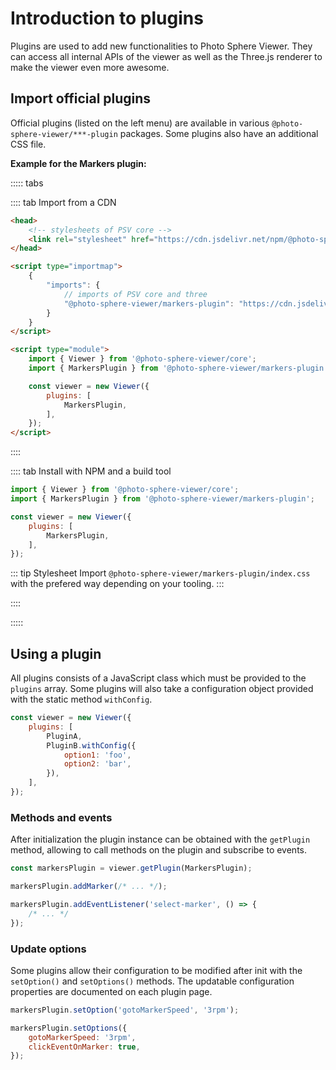 # Introduction to plugins

Plugins are used to add new functionalities to Photo Sphere Viewer. They can access all internal APIs of the viewer as well as the Three.js renderer to make the viewer even more awesome.

## Import official plugins

Official plugins (listed on the left menu) are available in various `@photo-sphere-viewer/***-plugin` packages. Some plugins also have an additional CSS file.

**Example for the Markers plugin:**

::::: tabs

:::: tab Import from a CDN

```html
<head>
    <!-- stylesheets of PSV core -->
    <link rel="stylesheet" href="https://cdn.jsdelivr.net/npm/@photo-sphere-viewer/markers-plugin/index.min.css" />
</head>

<script type="importmap">
    {
        "imports": {
            // imports of PSV core and three
            "@photo-sphere-viewer/markers-plugin": "https://cdn.jsdelivr.net/npm/@photo-sphere-viewer/markers-plugin/index.module.js"
        }
    }
</script>

<script type="module">
    import { Viewer } from '@photo-sphere-viewer/core';
    import { MarkersPlugin } from '@photo-sphere-viewer/markers-plugin';

    const viewer = new Viewer({
        plugins: [
            MarkersPlugin,
        ],
    });
</script>
```

::::

:::: tab Install with NPM and a build tool

```js
import { Viewer } from '@photo-sphere-viewer/core';
import { MarkersPlugin } from '@photo-sphere-viewer/markers-plugin';

const viewer = new Viewer({
    plugins: [
        MarkersPlugin,
    ],
});
```

::: tip Stylesheet
Import `@photo-sphere-viewer/markers-plugin/index.css` with the prefered way depending on your tooling.
:::

::::

:::::

## Using a plugin

All plugins consists of a JavaScript class which must be provided to the `plugins` array. Some plugins will also take a configuration object provided with the static method `withConfig`.

```js
const viewer = new Viewer({
    plugins: [
        PluginA,
        PluginB.withConfig({
            option1: 'foo',
            option2: 'bar',
        }),
    ],
});
```

### Methods and events

After initialization the plugin instance can be obtained with the `getPlugin` method, allowing to call methods on the plugin and subscribe to events.

```js
const markersPlugin = viewer.getPlugin(MarkersPlugin);

markersPlugin.addMarker(/* ... */);

markersPlugin.addEventListener('select-marker', () => {
    /* ... */
});
```

### Update options

Some plugins allow their configuration to be modified after init with the `setOption()` and `setOptions()` methods. The updatable configuration properties are documented on each plugin page.

```js
markersPlugin.setOption('gotoMarkerSpeed', '3rpm');

markersPlugin.setOptions({
    gotoMarkerSpeed: '3rpm',
    clickEventOnMarker: true,
});
```
